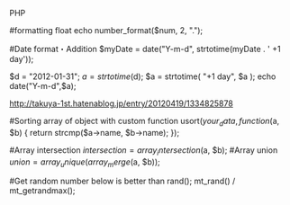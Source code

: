 PHP

#formatting float
echo number_format($num, 2, ".");

#Date format・Addition
$myDate = date("Y-m-d", strtotime(myDate . ' +1 day'));

$d = "2012-01-31";
$a = strtotime($d);
$a = strtotime( "+1 day", $a );
echo date("Y-m-d",$a);

http://takuya-1st.hatenablog.jp/entry/20120419/1334825878


#Sorting array of object with custom function
usort($your_data, function($a, $b)
{
    return strcmp($a->name, $b->name);
});

#Array intersection
$intersection = array_intersection($a, $b);
#Array union
$union = array_unique(array_merge($a, $b));

#Get random number
below is better than rand();
mt_rand() / mt_getrandmax();